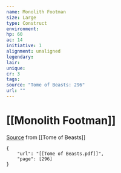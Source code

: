 ```yaml
---
name: Monolith Footman
size: Large
type: Construct
environment: 
hp: 60
ac: 14
initiative: 1
alignment: unaligned
legendary: 
lair: 
unique: 
cr: 3
tags: 
source: "Tome of Beasts: 296"
url: ""
---
```

# [[Monolith Footman]]

[Source](zotero://open-pdf/library/items/ULEQWHJM?page=296) from [[Tome of Beasts]]

```pdf
{
	"url": "[[Tome of Beasts.pdf]]",
	"page": [296]
}
```

